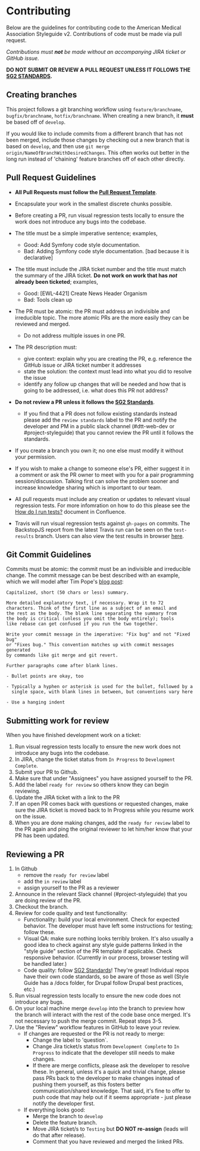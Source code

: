 # Contributing

Below are the guidelines for contributing code to the American Medical Association Styleguide v2. Contributions of code must be made via pull request.

_Contributions must **not** be made without an accompanying JIRA ticket or GitHub issue._

**DO NOT SUBMIT OR REVIEW A PULL REQUEST UNLESS IT FOLLOWS THE [SG2 STANDARDS](../docs/standards.md).**


## Creating branches

This project follows a git branching workflow using `feature/branchname`, `bugfix/branchname`, `hotfix/branchname`. When creating a new branch, it **must** be based off of `develop`.

If you would like to include commits from a different branch that has not been merged, include those changes by checking out a new branch that is based on `develop`, and then use `git merge origin/NameOfBranchWithDesiredChanges`. This often works out better in the long run instead of 'chaining' feature branches off of each other directly.

## Pull Request Guidelines

* **All Pull Requests must follow the [Pull Request Template](PULL_REQUEST_TEMPLATE.md)**.
* Encapsulate your work in the smallest discrete chunks possible.
* Before creating a PR, run visual regression tests locally to ensure the work does not introduce any bugs into the codebase.
* The title must be a simple imperative sentence; examples,
    * Good: Add Symfony code style documentation.
    * Bad: Adding Symfony code style documentation. [bad because it is declarative]
* The title must include the JIRA ticket number and the title must match the summary of the JIRA ticket. **Do not work on work that has _not_ already been ticketed**; examples,
    * Good: [EWL-4421] Create News Header Organism
    * Bad: Tools clean up
* The PR must be atomic: the PR must address an indivisible and irreducible topic. The more atomic PRs are the more easily they can be reviewed and merged.
    * Do not address multiple issues in one PR.
* The PR description must:
    * give context: explain why you are creating the PR, e.g. reference the GitHub issue or JIRA ticket number it addresses
    * state the solution: the context must lead into what you did to resolve the issue
    * identify any follow up changes that will be needed and how that is going to be addressed, i.e. what does this PR not address?

* **Do not review a PR unless it follows the [SG2 Standards](../docs/standards.md)**.
    * If you find that a PR does not follow existing standards instead please add the `review standards` label to the PR and notify the developer and PM in a public slack channel (#dtt-web-dev or #project-styleguide) that you cannot review the PR until it follows the standards.
* If you create a branch you own it; no one else must modify it without your permission.
* If you wish to make a change to someone else's PR, either suggest it in a comment or ask the PR owner to meet with you for a pair programming session/discussion. Talking first can solve the problem sooner and increase knowledge sharing which is important to our team.
* All pull requests must include any creation or updates to relevant visual regression tests. For more infomration on how to do this please see the [How do I run tests?](https://issues.ama-assn.org:8446/confluence/pages/viewpage.action?pageId=23298568) document in Confluence.
* Travis will run visual regression tests against `gh-pages` on commits. The BackstopJS report from the latest Travis run can be seen on the `test-results` branch. Users can also view the test results in browser [here](http://htmlpreview.github.io/?https://github.com/AmericanMedicalAssociation/ama-style-guide-2/blob/test-results/html_report/index.html).

## Git Commit Guidelines

Commits must be atomic: the commit must be an indivisible and irreducible change. The commit message can be best described with an example, which we will model after Tim Pope's [blog post](http://tbaggery.com/2008/04/19/a-note-about-git-commit-messages.html):

    Capitalized, short (50 chars or less) summary.

    More detailed explanatory text, if necessary. Wrap it to 72
    characters. Think of the first line as a subject of an email and
    the rest as the body. The blank line separating the summary from
    the body is critical (unless you omit the body entirely); tools
    like rebase can get confused if you run the two together.

    Write your commit message in the imperative: "Fix bug" and not "Fixed bug"
    or "Fixes bug." This convention matches up with commit messages generated
    by commands like git merge and git revert.

    Further paragraphs come after blank lines.

    - Bullet points are okay, too

    - Typically a hyphen or asterisk is used for the bullet, followed by a
      single space, with blank lines in between, but conventions vary here

    - Use a hanging indent

## Submitting work for review
When you have finished development work on a ticket:

1. Run visual regression tests locally to ensure the new work does not introduce any bugs into the codebase.
1. In JIRA, change the ticket status from `In Progress` to `Development Complete`.
1. Submit your PR to Github.
1. Make sure that under "Assignees" you have assigned yourself to the PR.
1. Add the label `ready for review` so others know they can begin reviewing.
1. Update the JIRA ticket with a link to the PR
1. If an open PR comes back with questions or requested changes, make sure the JIRA ticket is moved back to In Progress while you resume work on the issue.
1. When you are done making changes, add the `ready for review` label to the PR again and ping the original reviewer to let him/her know that your PR has been updated.

## Reviewing a PR
1. In Github
    - remove the `ready for review` label
    - add the `in review` label
    - assign yourself to the PR as a reviewer
2. Announce in the relevant Slack channel (#project-styleguide) that you are doing review of the PR.
3. Checkout the branch.
4. Review for code quality and test functionality:
    - Functionality: build your local environment. Check for expected behavior. The developer must have left some instructions for testing; follow these.
    - Visual QA: make sure nothing looks terribly broken. It's also usually a good idea to check against any style guide patterns linked in the "style guide" section of the PR template if applicable. Check responsive behavior. (Currently in our process, browser testing will be handled later.)
    - Code quality: follow [SG2 Standards](../docs/standards.md)! They're great! Individual repos have their own code standards, so be aware of those as well (Style Guide has a /docs folder, for Drupal follow Drupal best practices, etc.)
5. Run visual regression tests locally to ensure the new code does not introduce any bugs.
6. On your local machine merge `develop` into the branch to preview how the branch will interact with the rest of the code base once merged. It's not necessary to push the merge commit. Repeat steps 3-5.
7. Use the "Review" workflow features in GitHub to leave your review.
    - If changes are requested or the PR is not ready to merge:
        - Change the label to 'question`.
        - Change Jira ticket/s status from `Development Complete` to `In Progress` to indicate that the developer still needs to make changes.
        - If there are merge conflicts, please ask the developer to resolve these. In general, unless it's a quick and trivial change, please pass PRs back to the developer to make changes instead of pushing them yourself, as this fosters better communication/shared knowledge. That said, it's fine to offer to push code that may help out if it seems appropriate - just please notify the developer first.
    - If everything looks good:
        - Merge the branch to `develop`
        - Delete the feature branch.
        - Move JIRA ticket/s to `Testing` but **DO NOT re-assign** (leads will do that after release).
        - Comment that you have reviewed and merged the linked PRs.
